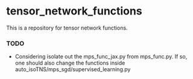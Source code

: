 # tensor_network_functions

This is a repository for tensor network functions.

### TODO
- Considering isolate out the mps_func_jax.py from mps_func.py. If so, one should also change the functions inside auto_isoTNS/mps_sgd/supervised_learning.py
